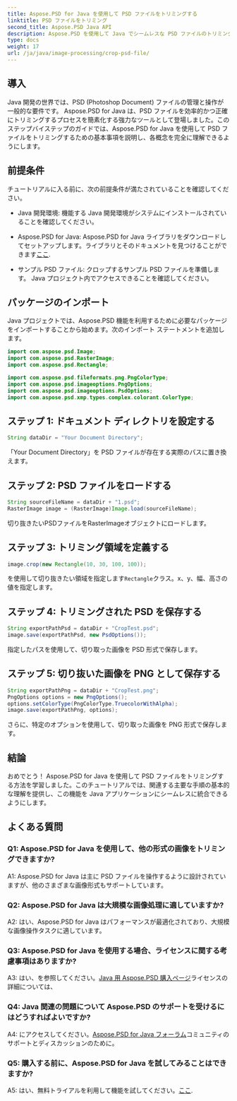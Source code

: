 ```yaml
---
title: Aspose.PSD for Java を使用して PSD ファイルをトリミングする
linktitle: PSD ファイルをトリミング
second_title: Aspose.PSD Java API
description: Aspose.PSD を使用して Java でシームレスな PSD ファイルのトリミングを試してください。画像操作タスクに精度と効率を簡単に統合します。
type: docs
weight: 17
url: /ja/java/image-processing/crop-psd-file/
---
```

## 導入

Java 開発の世界では、PSD (Photoshop Document) ファイルの管理と操作が一般的な要件です。 Aspose.PSD for Java は、PSD ファイルを効率的かつ正確にトリミングするプロセスを簡素化する強力なツールとして登場しました。このステップバイステップのガイドでは、Aspose.PSD for Java を使用して PSD ファイルをトリミングするための基本事項を説明し、各概念を完全に理解できるようにします。

## 前提条件

チュートリアルに入る前に、次の前提条件が満たされていることを確認してください。

- Java 開発環境: 機能する Java 開発環境がシステムにインストールされていることを確認してください。

-  Aspose.PSD for Java: Aspose.PSD for Java ライブラリをダウンロードしてセットアップします。ライブラリとそのドキュメントを見つけることができます[ここ](https://reference.aspose.com/psd/java/).

- サンプル PSD ファイル: クロップするサンプル PSD ファイルを準備します。 Java プロジェクト内でアクセスできることを確認してください。

## パッケージのインポート

Java プロジェクトでは、Aspose.PSD 機能を利用するために必要なパッケージをインポートすることから始めます。次のインポート ステートメントを追加します。

```java
import com.aspose.psd.Image;
import com.aspose.psd.RasterImage;
import com.aspose.psd.Rectangle;

import com.aspose.psd.fileformats.png.PngColorType;
import com.aspose.psd.imageoptions.PngOptions;
import com.aspose.psd.imageoptions.PsdOptions;
import com.aspose.psd.xmp.types.complex.colorant.ColorType;
```

## ステップ 1: ドキュメント ディレクトリを設定する

```java
String dataDir = "Your Document Directory";
```

「Your Document Directory」を PSD ファイルが存在する実際のパスに置き換えます。

## ステップ 2: PSD ファイルをロードする

```java
String sourceFileName = dataDir + "1.psd";
RasterImage image = (RasterImage)Image.load(sourceFileName);
```

切り抜きたいPSDファイルをRasterImageオブジェクトにロードします。

## ステップ 3: トリミング領域を定義する

```java
image.crop(new Rectangle(10, 30, 100, 100));
```

を使用して切り抜きたい領域を指定します`Rectangle`クラス。x、y、幅、高さの値を指定します。

## ステップ 4: トリミングされた PSD を保存する

```java
String exportPathPsd = dataDir + "CropTest.psd";
image.save(exportPathPsd, new PsdOptions());
```

指定したパスを使用して、切り取った画像を PSD 形式で保存します。

## ステップ 5: 切り抜いた画像を PNG として保存する

```java
String exportPathPng = dataDir + "CropTest.png";
PngOptions options = new PngOptions();
options.setColorType(PngColorType.TruecolorWithAlpha);
image.save(exportPathPng, options);
```

さらに、特定のオプションを使用して、切り取った画像を PNG 形式で保存します。

## 結論

おめでとう！ Aspose.PSD for Java を使用して PSD ファイルをトリミングする方法を学習しました。このチュートリアルでは、関連する主要な手順の基本的な理解を提供し、この機能を Java アプリケーションにシームレスに統合できるようにします。

## よくある質問

### Q1: Aspose.PSD for Java を使用して、他の形式の画像をトリミングできますか?

A1: Aspose.PSD for Java は主に PSD ファイルを操作するように設計されていますが、他のさまざまな画像形式もサポートしています。

### Q2: Aspose.PSD for Java は大規模な画像処理に適していますか?

A2: はい、Aspose.PSD for Java はパフォーマンスが最適化されており、大規模な画像操作タスクに適しています。

### Q3: Aspose.PSD for Java を使用する場合、ライセンスに関する考慮事項はありますか?

 A3: はい、を参照してください。[Java 用 Aspose.PSD 購入ページ](https://purchase.aspose.com/buy)ライセンスの詳細については、

### Q4: Java 関連の問題について Aspose.PSD のサポートを受けるにはどうすればよいですか?

 A4: にアクセスしてください。[Aspose.PSD for Java フォーラム](https://forum.aspose.com/c/psd/34)コミュニティのサポートとディスカッションのために。

### Q5: 購入する前に、Aspose.PSD for Java を試してみることはできますか?

 A5: はい、無料トライアルを利用して機能を試してください。[ここ](https://releases.aspose.com/).